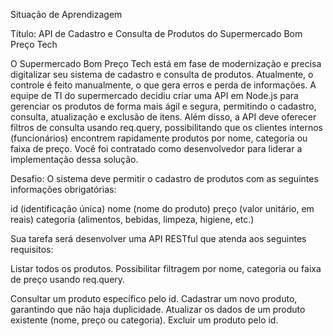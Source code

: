 Situação de Aprendizagem

Título: API de Cadastro e Consulta de Produtos do Supermercado Bom Preço Tech

O Supermercado Bom Preço Tech está em fase de modernização e precisa digitalizar seu sistema de cadastro e consulta de produtos. Atualmente, o controle é feito manualmente, o que gera erros e perda de informações.
A equipe de TI do supermercado decidiu criar uma API em Node.js para gerenciar os produtos de forma mais ágil e segura, permitindo o cadastro, consulta, atualização e exclusão de itens. Além disso, a API deve oferecer filtros de consulta usando req.query, possibilitando que os clientes internos (funcionários) encontrem rapidamente produtos por nome, categoria ou faixa de preço.
Você foi contratado como desenvolvedor para liderar a implementação dessa solução.

Desafio: O sistema deve permitir o cadastro de produtos com as seguintes informações obrigatórias:

id (identificação única)
nome (nome do produto)
preço (valor unitário, em reais)
categoria (alimentos, bebidas, limpeza, higiene, etc.)

Sua tarefa será desenvolver uma API RESTful que atenda aos seguintes requisitos:

Listar todos os produtos.
Possibilitar filtragem por nome, categoria ou faixa de preço usando req.query.

Consultar um produto específico pelo id.
Cadastrar um novo produto, garantindo que não haja duplicidade.
Atualizar os dados de um produto existente (nome, preço ou categoria).
Excluir um produto pelo id.
